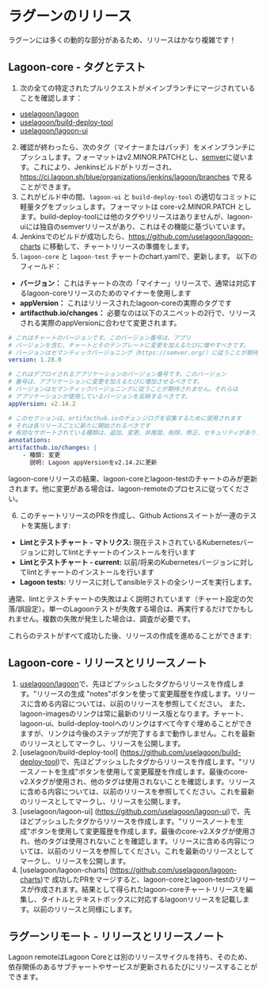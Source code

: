 # ラグーンのリリース

ラグーンには多くの動的な部分があるため、リリースはかなり複雑です！

## Lagoon-core - タグとテスト

1. 次の全ての特定されたプルリクエストがメインブランチにマージされていることを確認します：
  - [uselagoon/lagoon](https://github.com/uselagoon/lagoon)
  - [uselagoon/build-deploy-tool](https://github.com/uselagoon/build-deploy-tool)
  - [uselagoon/lagoon-ui](https://github.com/uselagoon/lagoon-ui)
2. 確認が終わったら、次のタグ（マイナーまたはパッチ）をメインブランチにプッシュします。フォーマットはv2.MINOR.PATCHとし、[semver](https://semver.org/)に従います。これにより、Jenkinsビルドがトリガーされ、https://ci.lagoon.sh/blue/organizations/jenkins/lagoon/branches で見ることができます。
3. これがビルド中の間、`lagoon-ui` と `build-deploy-tool` の適切なコミットに軽量タグをプッシュします。フォーマットは core-v2.MINOR.PATCH とします。build-deploy-toolには他のタグやリリースはありませんが、lagoon-uiには独自のsemverリリースがあり、これはその機能に基づいています。
4. Jenkinsでのビルドが成功したら、https://github.com/uselagoon/lagoon-charts に移動して、チャートリリースの準備をします。
5. `lagoon-core` と `lagoon-test` チャートのchart.yamlで、更新します。 以下のフィールド：
  - **バージョン：** これはチャートの次の「マイナー」リリースで、通常は対応するlagoon-coreリリースのためのマイナーを使用します
  - **appVersion：** これはリリースされたlagoon-coreの実際のタグです
  - **artifacthub.io/changes：** 必要なのは以下のスニペットの2行で、リリースされる実際のappVersionに合わせて変更されます。

  ```yaml title="sample chart.yml snippets"
  # これはチャートのバージョンです。このバージョン番号は、アプリ
  # バージョンを含む、チャートとそのテンプレートに変更を加えるたびに増やすべきです。
  # バージョンはセマンティックバージョニング（https://semver.org/）に従うことが期待されます。
  version: 1.28.0

  # これはデプロイされるアプリケーションのバージョン番号です。このバージョン
  # 番号は、アプリケーションに変更を加えるたびに増加させるべきです。
  # バージョンはセマンティックバージョニングに従うことが期待されません。それらは
  # アプリケーションが使用しているバージョンを反映するべきです。
  appVersion: v2.14.2

  # このセクションは、artifacthub.ioのチェンジログを収集するために使用されます
  # それは各リリースごとに新たに開始されるべきです
  # 有効なサポートされている種類は、追加、変更、非推奨、削除、修正、セキュリティがあります
  annotations:
  artifacthub.io/changes: |
      - 種類: 変更
        説明: Lagoon appVersionをv2.14.2に更新
  ```
  lagoon-coreリリースの結果、lagoon-coreとlagoon-testのチャートのみが更新されます。他に変更がある場合は、lagoon-remoteのプロセスに従ってください。

6. このチャートリリースのPRを作成し、Github Actionsスイートが一連のテストを実施します:
  - **Lintとテストチャート - マトリクス:** 現在テストされているKubernetesバージョンに対してlintとチャートのインストールを行います
  - **Lintとテストチャート - current:** 以前/将来のKubernetesバージョンに対してlintとチャートのインストールを行います
  - **Lagoon tests:** リリースに対してansibleテストの全シリーズを実行します。

  通常、lintとテストチャートの失敗はよく説明されています（チャート設定の欠落/誤設定）。単一のLagoonテストが失敗する場合は、再実行するだけでかもしれません。複数の失敗が発生した場合は、調査が必要です。

これらのテストがすべて成功した後、リリースの作成を進めることができます:

## Lagoon-core - リリースとリリースノート

1. [uselagoon/lagoon](https://github.com/uselagoon/lagoon)で、先ほどプッシュしたタグからリリースを作成します。"リリースの生成 "notes"ボタンを使って変更履歴を作成します。リリースに含める内容については、以前のリリースを参照してください。 また、lagoon-imagesのリンクは常に最新のリリース版となります。チャート、lagoon-ui、build-deploy-toolへのリンクはすべて今すぐ埋めることができますが、リンクは今後のステップが完了するまで動作しません。これを最新のリリースとしてマークし、リリースを公開します。
2. [uselagoon/build-deploy-tool] (https://github.com/uselagoon/build-deploy-tool)で、先ほどプッシュしたタグからリリースを作成します。"リリースノートを生成"ボタンを使用して変更履歴を作成します。最後のcore-v2.Xタグが使用され、他のタグは使用されないことを確認します。リリースに含める内容については、以前のリリースを参照してください。これを最新のリリースとしてマークし、リリースを公開します。
3. [uselagoon/lagoon-ui] (https://github.com/uselagoon/lagoon-ui)で、先ほどプッシュしたタグからリリースを作成します。"リリースノートを生成"ボタンを使用して変更履歴を作成します。最後のcore-v2.Xタグが使用され、他のタグは使用されないことを確認します。リリースに含める内容については、以前のリリースを参照してください。これを最新のリリースとしてマークし、リリースを公開します。
4. [uselagoon/lagoon-charts] (https://github.com/uselagoon/lagoon-charts)で 成功したPRをマージすると、lagoon-coreとlagoon-testのリリースが作成されます。結果として得られたlagoon-coreチャートリリースを編集し、タイトルとテキストボックスに対応するlagoonリリースを記載します。以前のリリースと同様にします。

## ラグーンリモート - リリースとリリースノート

Lagoon remoteはLagoon Coreとは別のリリースサイクルを持ち、そのため、依存関係のあるサブチャートやサービスが更新されるたびにリリースすることができます。